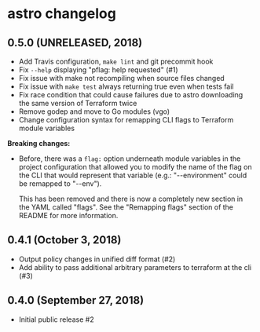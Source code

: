 # astro changelog

## 0.5.0 (UNRELEASED, 2018)

* Add Travis configuration, `make lint` and git precommit hook
* Fix `--help` displaying "pflag: help requested" (#1)
* Fix issue with make not recompiling when source files changed
* Fix issue with `make test` always returning true even when tests fail
* Fix race condition that could cause failures due to astro downloading the
  same version of Terraform twice
* Remove godep and move to Go modules (vgo)
* Change configuration syntax for remapping CLI flags to Terraform module
  variables

**Breaking changes:**

* Before, there was a `flag:` option underneath module variables in the project
  configuration that allowed you to modify the name of the flag on the CLI that
  would represent that variable (e.g.: "--environment" could be remapped to
  "--env").

  This has been removed and there is now a completely new section in the YAML
  called "flags". See the "Remapping flags" section of the README for more
  information.

## 0.4.1 (October 3, 2018)

* Output policy changes in unified diff format (#2)
* Add ability to pass additional arbitrary parameters to terraform at the cli (#3)

## 0.4.0 (September 27, 2018)

* Initial public release #2

